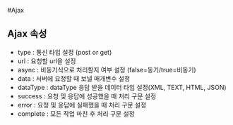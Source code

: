 #Ajax

## Ajax 속성
- type : 통신 타입 설정 (post or get)
- url : 요청할 url을 설정
- async : 비동기식으로 처리할지 여부 설정 (false=동기/true=비동기)
- data : 서버에 요청할 때 보낼 매개변수 설정
- dataType : dataType 응답 받을 데이터 타입 설정(XML, TEXT, HTML, JSON)
- success : 요청 및 응답에 성공했을 때 처리 구문 설정
- error : 요청 및 응답에 실패했을 때 처리 구문 설정
- complete : 모든 작업 마친 후 처리 구문 설정
